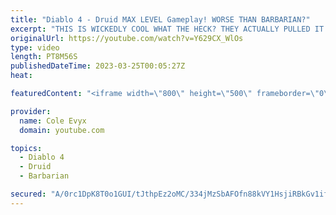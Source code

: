 ```yaml
---
title: "Diablo 4 - Druid MAX LEVEL Gameplay! WORSE THAN BARBARIAN?"
excerpt: "THIS IS WICKEDLY COOL WHAT THE HECK? THEY ACTUALLY PULLED IT OFF! THEY ACTUALLY PULLED DRUID OFF IN ..."
originalUrl: https://youtube.com/watch?v=Y629CX_WlOs
type: video
length: PT8M56S
publishedDateTime: 2023-03-25T00:05:27Z
heat: 

featuredContent: "<iframe width=\"800\" height=\"500\" frameborder=\"0\" src=\"https://www.youtube.com/embed/Y629CX_WlOs\" allow=\"accelerometer; autoplay; encrypted-media; gyroscope; picture-in-picture\" allowfullscreen></iframe>"

provider:
  name: Cole Evyx
  domain: youtube.com

topics:
  - Diablo 4
  - Druid
  - Barbarian

secured: "A/0rc1DpK8T0o1GUI/tJthpEz2oMC/334jMzSbAFOfn88kVY1HsjiRBkGv1ifCba5k3V8nZ0WGCfjVVx1cCHB7w2HIkY/9OwlA306LpFwzlmc2NmXhHfbHSm2kRCMIC0XjNmtg6FPF3AXqhH9mtlREVrg0oOVL6yKhIRqXOEu5ezvB1OTcb89sNrBtaJ5pVwxPIsjZKZCeAMuOy+d1jL6esvj+Yp1DmuQ3JQro72eMd9THlkHkhjSeToZk0Ny2nQIUGbQ7CLJczx0OKzsw9ZAWTIzcEYxoVQ65/anrzHxDrVcpUCWnCNg7ZlBBanNlr8udG77mF80zMuJEx7v/+fbWtrP/GMarn+YAuMSK7VV8g406KChP5h7WZs7G2ok8RAiuc26sJ4jhgpi3LLpRfanwink7x08vR6tB5xUJdX7kg=;si2m86dAhvu27dk4Wa4ulw=="
---
```


